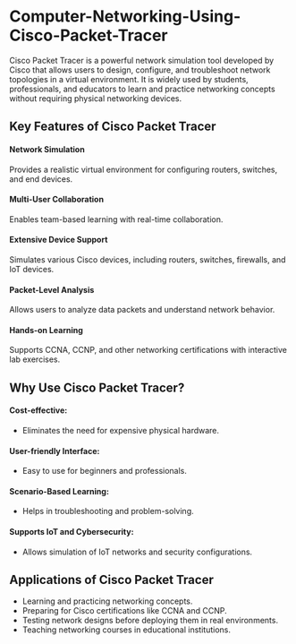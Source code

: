 # Computer-Networking-Using-Cisco-Packet-Tracer

Cisco Packet Tracer is a powerful network simulation tool developed by Cisco that allows users to design, configure, and troubleshoot network topologies in a virtual environment. It is widely used by students, professionals, and educators to learn and practice networking concepts without requiring physical networking devices.

## Key Features of Cisco Packet Tracer

#### Network Simulation 
Provides a realistic virtual environment for configuring routers, switches, and end devices.
#### Multi-User Collaboration 
Enables team-based learning with real-time collaboration.
#### Extensive Device Support  
Simulates various Cisco devices, including routers, switches, firewalls, and IoT devices.
#### Packet-Level Analysis
Allows users to analyze data packets and understand network behavior.
#### Hands-on Learning
Supports CCNA, CCNP, and other networking certifications with interactive lab exercises.

## Why Use Cisco Packet Tracer?

#### Cost-effective: 

* Eliminates the need for expensive physical hardware.
  
#### User-friendly Interface: 
* Easy to use for beginners and professionals.
#### Scenario-Based Learning: 
* Helps in troubleshooting and problem-solving.
#### Supports IoT and Cybersecurity: 
* Allows simulation of IoT networks and security configurations.

## Applications of Cisco Packet Tracer

* Learning and practicing networking concepts.
* Preparing for Cisco certifications like CCNA and CCNP.
* Testing network designs before deploying them in real environments.
* Teaching networking courses in educational institutions.
